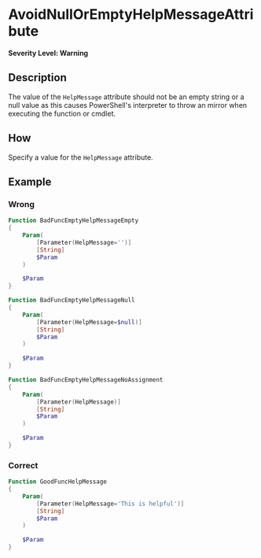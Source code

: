 # AvoidNullOrEmptyHelpMessageAttribute

**Severity Level: Warning**

## Description

The value of the `HelpMessage` attribute should not be an empty string or a null value as this causes PowerShell's interpreter to throw an mirror when executing the
function or cmdlet.

## How

Specify a value for the `HelpMessage` attribute.

## Example

### Wrong

``` PowerShell
Function BadFuncEmptyHelpMessageEmpty
{
	Param(
		[Parameter(HelpMessage='')]
		[String]
		$Param
	)

	$Param
}

Function BadFuncEmptyHelpMessageNull
{
	Param(
		[Parameter(HelpMessage=$null)]
		[String]
		$Param
	)

	$Param
}

Function BadFuncEmptyHelpMessageNoAssignment
{
	Param(
		[Parameter(HelpMessage)]
		[String]
		$Param
	)

	$Param
}
```

### Correct

``` PowerShell
Function GoodFuncHelpMessage
{
	Param(
		[Parameter(HelpMessage='This is helpful')]
		[String]
		$Param
	)

	$Param
}
```
